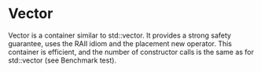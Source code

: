 # Vector

Vector is a container similar to std::vector. It provides a strong safety guarantee, uses the RAII idiom and the placement new operator. This container is efficient, and the number of constructor calls is the same as for std::vector (see Benchmark test).
